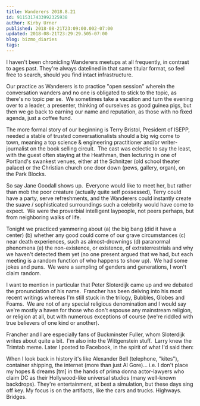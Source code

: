 ```yaml
---
title: Wanderers 2018.8.21
id: 9115317433992325938
author: Kirby Urner
published: 2018-08-21T23:09:00.002-07:00
updated: 2018-08-21T23:29:29.505-07:00
blog: bizmo_diaries
tags: 
---
```


I haven't been chronicling Wanderers meetups at all frequently, in contrast to ages past. They're always datelined in that same titular format, so feel free to search, should you find intact infrastructure.

Our practice as Wanderers is to practice "open session" wherein the conversation wanders and no one is obligated to stick to the topic, as there's no topic per se.  We sometimes take a vacation and turn the evening over to a leader, a presenter, thinking of ourselves as good guinea pigs, but then we go back to earning our name and reputation, as those with no fixed agenda, just a coffee fund.

The more formal story of our beginning is Terry Bristol, President of ISEPP, needed a stable of trusted conversationalists should a big wig come to town, meaning a top science & engineering practitioner and/or writer-journalist on the book selling circuit.  The cast was eclectic to say the least, with the guest often staying at the Heathman, then lecturing in one of Portland's swankest venues, either at the Schnitzer (old school theater palace) or the Christian church one door down (pews, gallery, organ), on the Park Blocks.

So say Jane Goodall shows up.  Everyone would like to meet her, but rather than mob the poor creature (actually quite self possessed), Terry could have a party, serve refreshments, and the Wanderers could instantly create the suave / sophisticated surroundings such a celebrity would have come to expect.  We were the proverbial intelligent laypeople, not peers perhaps, but from neighboring walks of life.

Tonight we practiced yammering about (a) the big bang (did it have a center) (b) whether any good could come of our grave circumstances (c) near death experiences, such as almost-drownings (d) paranormal phenomena (e) the non-existence, or existence, of extraterrestrials and why we haven't detected them yet (no one present argued that we had, but each meeting is a random function of who happens to show up).  We had some jokes and puns.  We were a sampling of genders and generations, I won't claim random.

I want to mention in particular that Peter Sloterdijk came up and we debated the pronunciation of his name.  Francher has been delving into his most recent writings whereas I'm still stuck in the trilogy, Bubbles, Globes and Foams.  We are not of any special religious denomination and I would say we're mostly a haven for those who don't espouse any mainstream religion, or religion at all, but with numerous exceptions of course (we're riddled with true believers of one kind or another). 

Francher and I are especially fans of Buckminster Fuller, whom Sloterdijk writes about quite a bit.  I'm also into the Wittgenstein stuff.  Larry knew the Trimtab meme. Later I posted to Facebook, in the spirit of what I'd said then:

When
 I look back in history it's like Alexander Bell (telephone, "kites"), 
container shipping, the internet (more than just Al Gore)... i.e. I 
don't place my hopes & dreams [tm] in the hands of prima donna 
actor-lawyers who claim DC as their Hollywood-like universal studios 
(many well-known backdrops).  They're entertainment, at best a 
simulation, but these days sing off key.  My focus is on the artifacts, 
like the cars and trucks.  Highways.  Bridges.